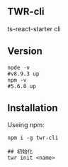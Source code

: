 <!--
 * @description: 
 * @author: tracyqiu
 * @LastEditors: tracyqiu
 * @LastEditTime: 2019-09-02 17:29:23
 -->
## TWR-cli
ts-react-starter cli

## Version
```shell
node -v
#v8.9.3 up
npm -v
#5.6.0 up
```

## Installation
Useing npm:
```shell
npm i -g twr-cli

## 初始化
twr init <name>
```

